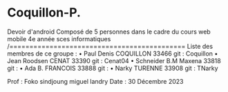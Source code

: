 # Coquillon-P.
Devoir d'android Composé de 5 personnes dans le cadre du cours web mobile 4e année sces informatiques 
/============================================
Liste des membres de ce groupe :
•	Paul Denis      COQUILLON 	33466      git : Coquillon
•	Jean Roodsen    CENAT		    33390      git : Cenat04
•	Schneider B.M	  Maxena		  33818      git : 
•	Ada B.		      FRANCOIS		33888      git : 
•	Narky		        TURENNE		  33908      git : TNarky

Prof	 : Foko sindjoung miguel landry
Date	 : 30 Décembre  2023
